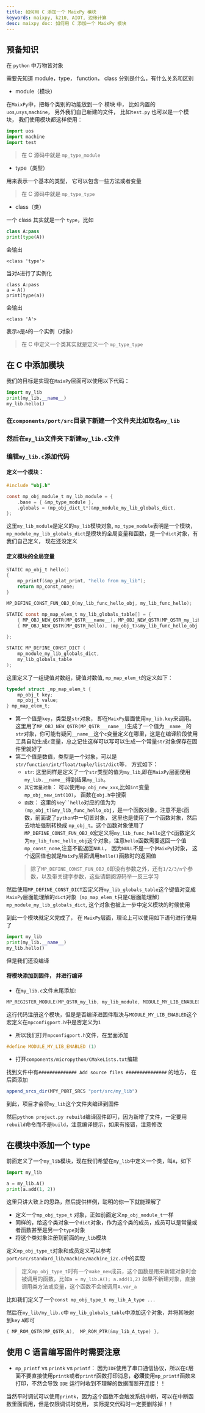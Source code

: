 ```yaml
---
title: 如何用 C 添加一个 MaixPy 模块
keywords: maixpy, k210, AIOT, 边缘计算
desc: maixpy doc: 如何用 C 添加一个 MaixPy 模块
---
```




## 预备知识

在 `python` 中万物皆对象

需要先知道 module，type， function， class 分别是什么，有什么关系和区别 

* module（模块）

在`MaixPy`中，把每个类别的功能放到一个 模块 中，
比如内置的 `uos`,`usys`,`machine`，
另外我们自己新建的文件， 比如`test.py` 也可以是一个模块，
我们使用模块都这样使用：
```python
import uos
import machine
import test
```
> 在 C 源码中就是 `mp_type_module`

* type（类型）

用来表示一个基本的类型， 它可以包含一些方法或者变量

> 在 C 源码中就是 `mp_type_type`

* class（类）

一个 class 其实就是一个 `type`，比如
```python
class A:pass
print(type(A))
```
会输出
```
<class 'type'>
```

当对`A`进行了实例化
```
class A:pass
a = A()
print(type(a))
```
会输出
```
<class 'A'>
```
表示`a`是`A`的一个实例（对象）

> 在 C 中定义一个类其实就是定义一个 `mp_type_type`

## 在 C 中添加模块

我们的目标是实现在`MaixPy`层面可以使用以下代码：
```python
import my_lib
print(my_lib.__name__)
my_lib.hello()
```


### 在`components/port/src`目录下新建一个文件夹比如取名`my_lib`

### 然后在`my_lib`文件夹下新建`my_lib.c`文件

### 编辑`my_lib.c`添加代码
#### 定义一个模块：
```c
#include "obj.h"

const mp_obj_module_t my_lib_module = {
    .base = { &mp_type_module },
    .globals = (mp_obj_dict_t*)&mp_module_my_lib_globals_dict,
};
```
这里`my_lib_module`是定义的`my_lib`模块对象,
`mp_type_module`表明是一个模块，
`mp_module_my_lib_globals_dict`是模块的全局变量和函数，是一个`dict`对象，有我们自己定义， 现在还没定义

#### 定义模块的全局变量

```c
STATIC mp_obj_t hello()
{
    mp_printf(&mp_plat_print, "hello from my_lib");
    return mp_const_none;
}

MP_DEFINE_CONST_FUN_OBJ_0(my_lib_func_hello_obj, my_lib_func_hello);

STATIC const mp_map_elem_t my_lib_globals_table[] = {
    { MP_OBJ_NEW_QSTR(MP_QSTR___name__), MP_OBJ_NEW_QSTR(MP_QSTR_my_lib) },
    { MP_OBJ_NEW_QSTR(MP_QSTR_hello), (mp_obj_t)&my_lib_func_hello_obj },
    
};

STATIC MP_DEFINE_CONST_DICT (
    mp_module_my_lib_globals_dict,
    my_lib_globals_table
);
```

这里定义了一组键值对数组，键值对数值, `mp_map_elem_t`的定义如下：
```c
typedef struct _mp_map_elem_t {
    mp_obj_t key;
    mp_obj_t value;
} mp_map_elem_t;
```

* 第一个值是`key`，类型是`str`对象， 即在`MaixPy`层面使用`my_lib.key`来调用。这里用了`MP_OBJ_NEW_QSTR(MP_QSTR___name__)`生成了一个值为`__name__`的`str`对象，你可能有疑问`__name__`这个`c`变量定义在哪里，这是在编译阶段使用工具自动生成`c`变量，总之记住这样可以写可以生成一个常量`str`对象保存在固件里就好了
* 第二个值是数值，类型是一个对象，可以是`str/function/int/float/tuple/list/dict`等， 方式如下：
  * `str`: 这里同样是定义了一个`str`类型的值为`my_lib`,即在`MaixPy`层面使用`my_lib.__name__`得到结果`my_lib`。
  * `其它常量对象`： 可以使用`mp_obj_new_xxx`,比如`int`变量`mp_obj_new_int(10)`， 函数在`obj.h`中搜索
  * `函数`： 这里的`key``hello`对应的值为为`(mp_obj_t)&my_lib_func_hello_obj`，是一个函数对象，注意不是`C`函数，前面说了`python`中一切皆对象， 这里也是使用了一个函数对象，然后去地址强制转换成 `mp_obj_t`。这个函数对象使用了`MP_DEFINE_CONST_FUN_OBJ_0`宏定义将`my_lib_func_hello`这个`C`函数定义为`my_lib_func_hello_obj`这个对象，注意`hello`函数需要返回一个值`mp_const_none`,注意不能返回`NULL`， 因为`NULL`不是一个(`MaixPy`)对象， 这个返回值也就是`MaixPy`层面调用`hello()`函数时的返回值
  > 除了`MP_DEFINE_CONST_FUN_OBJ_0`即没有参数之外，还有`1/2/3/n`个参数，以及带关键字参数，这些请翻阅源码举一反三学习


然后使用`MP_DEFINE_CONST_DICT`宏定义将`my_lib_globals_table`这个键值对变成`MaixPy`层面能理解的`dict`对象（`mp_map_elem_t`只是`C`层面能理解）`mp_module_my_lib_globals_dict`, 这个对象也被上一步中定义模块的时候使用

到此一个模块就定义完成了， 在 `MaixPy`层面，理论上可以使用如下语句进行使用了
```python
import my_lib
print(my_lib.__name__)
my_lib.hello()
```

但是我们还没编译

#### 将模块添加到固件， 并进行编译

* 在`my_lib.c`文件末尾添加:

```c
MP_REGISTER_MODULE(MP_QSTR_my_lib, my_lib_module, MODULE_MY_LIB_ENABLED);

```

这行代码注册这个模块，但是是否编译进固件取决与`MODULE_MY_LIB_ENABLED`这个宏定义在`mpconfigport.h`中是否定义为`1`

* 所以我们打开`mpconfigport.h`文件，在里面添加

```c
#define MODULE_MY_LIB_ENABLED (1)
```

* 打开`components/micropython/CMakeLists.txt`编辑

找到文件中有`############## Add source files ###############` 的地方，
在后面添加
```cmake
append_srcs_dir(MPY_PORT_SRCS "port/src/my_lib")
```
到此，项目才会将`my_lib`这个文件夹编译到固件

然后`python project.py rebuild`编译固件即可，因为新增了文件，一定要用`rebuild`命令而不是`build`，注意编译提示，如果有报错，注意修改


## 在模块中添加一个 type

前面定义了一个`my_lib`模块，现在我们希望在`my_lib`中定义一个类，叫`A`，如下

```python
import my_lib

a = my_lib.A()
print(a.add(1, 2))
```

这里只讲大致上的思路，然后提供样例，聪明的你一下就能理解了

* 定义一个`mp_obj_type_t` 对象，正如前面定义`mp_obj_module_t`一样
* 同样的，给这个类对象一个`dict`对象，作为这个类的成员，成员可以是常量或者函数甚至是另一个`type`对象
* 将这个类对象注册到前面的`my_lib`模块

定义`mp_obj_type_t`对象和成员定义可以参考`port/src/standard_lib/machine/machine_i2c.c`中的实现
> 定义`mp_obj_type_t`时有一个`make_new`成员，这个函数是用来新建对象时会被调用的函数，比如`a = my_lib.A(); a.add(1,2)`
> 如果不新建对象，直接调用类方法或变量，这个函数不会被调用`A.var_a`

比如我们定义了一个`const mp_obj_type_t my_lib_A_type ... `

然后在`my_lib/my_lib.c`中 `my_lib_globals_table`中添加这个对象，并将其映射到`key` `A`即可
```c
{ MP_ROM_QSTR(MP_QSTR_A),  MP_ROM_PTR(&my_lib_A_type) },
```



## 使用 C 语言编写固件时需要注意

* `mp_printf` vs `printk` vs `printf`：
因为`IDE`使用了串口通信协议，所以在`C`层面不要直接使用`printk`或者`printf`函数打印消息，**必须**使用`mp_printf`函数来打印，不然会导致 `IDE` 运行时收到不理解的数据而断开连接！！

当然平时调试可以使用`printk`，因为这个函数不会触发系统中断，可以在中断函数里面调用，但是仅限调试时使用， 实际提交代码时一定要删除掉！！





